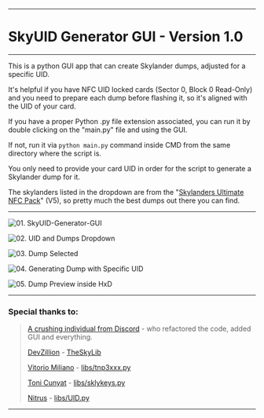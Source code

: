 ----------------------------------------
# SkyUID Generator GUI - Version 1.0
----------------------------------------

This is a python GUI app that can create Skylander dumps, adjusted for a specific UID.

It's helpful if you have NFC UID locked cards (Sector 0, Block 0 Read-Only) and you need to prepare each dump before flashing it, so it's aligned with the UID of your card.

If you have a proper Python .py file extension associated, you can run it by double clicking on the "main.py" file and using the GUI.

If not, run it via `python main.py` command inside CMD from the same directory where the script is.

You only need to provide your card UID in order for the script to generate a Skylander dump for it.

The skylanders listed in the dropdown are from the "[Skylanders Ultimate NFC Pack](https://docs.google.com/document/d/1M3CXm2UcXLo1kuhYmAAtitfPJUJoyL47Ey95BYIt-Z0/edit?usp=sharing)" (V5), so pretty much the best dumps out there you can find.

----------------------------------------

![01. SkyUID-Generator-GUI](https://raw.githubusercontent.com/t3hsuppli3r/SkyUID-Generator-GUI/main/img/01.%20SkyUID-Generator-GUI.jpg)

![02. UID and Dumps Dropdown](https://raw.githubusercontent.com/t3hsuppli3r/SkyUID-Generator-GUI/main/img/02.%20UID%20and%20Dumps%20Dropdown.jpg)

![03. Dump Selected](https://raw.githubusercontent.com/t3hsuppli3r/SkyUID-Generator-GUI/main/img/03.%20Dump%20Selected.jpg)

![04. Generating Dump with Specific UID](https://raw.githubusercontent.com/t3hsuppli3r/SkyUID-Generator-GUI/main/img/04.%20Generating%20Dump%20with%20Specific%20UID.jpg)

![05. Dump Preview inside HxD](https://raw.githubusercontent.com/t3hsuppli3r/SkyUID-Generator-GUI/main/img/05.%20Dump%20Preview%20inside%20HxD.jpg)

----------------------------------------

### Special thanks to:

>[A crushing individual from Discord]() - who refactored the code, added GUI and everything.
>
>[DevZillion](https://github.com/DevZillion) - [TheSkyLib](https://github.com/DevZillion/TheSkyLib)
>
>[Vitorio Miliano]() - [libs/tnp3xxx.py](https://github.com/DevZillion/TheSkyLib/blob/main/libs/tnp3xxx.py)
>
>[Toni Cunyat](https://github.com/elbuit) - [libs/sklykeys.py](https://github.com/DevZillion/TheSkyLib/blob/main/libs/sklykeys.py)
>
>[Nitrus](https://github.com/Nitrus) - [libs/UID.py](https://github.com/DevZillion/TheSkyLib/blob/main/libs/UID.py)

----------------------------------------
